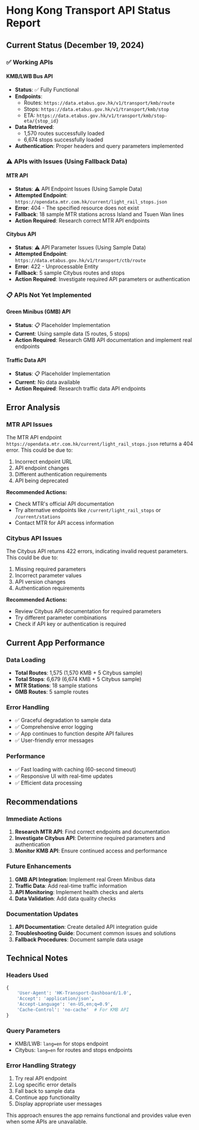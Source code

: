 # Hong Kong Transport API Status Report

## Current Status (December 19, 2024)

### ✅ Working APIs

#### KMB/LWB Bus API
- **Status**: ✅ Fully Functional
- **Endpoints**: 
  - Routes: `https://data.etabus.gov.hk/v1/transport/kmb/route`
  - Stops: `https://data.etabus.gov.hk/v1/transport/kmb/stop`
  - ETA: `https://data.etabus.gov.hk/v1/transport/kmb/stop-eta/{stop_id}`
- **Data Retrieved**: 
  - 1,570 routes successfully loaded
  - 6,674 stops successfully loaded
- **Authentication**: Proper headers and query parameters implemented

### ⚠️ APIs with Issues (Using Fallback Data)

#### MTR API
- **Status**: ⚠️ API Endpoint Issues (Using Sample Data)
- **Attempted Endpoint**: `https://opendata.mtr.com.hk/current/light_rail_stops.json`
- **Error**: 404 - The specified resource does not exist
- **Fallback**: 18 sample MTR stations across Island and Tsuen Wan lines
- **Action Required**: Research correct MTR API endpoints

#### Citybus API
- **Status**: ⚠️ API Parameter Issues (Using Sample Data)
- **Attempted Endpoint**: `https://data.etabus.gov.hk/v1/transport/ctb/route`
- **Error**: 422 - Unprocessable Entity
- **Fallback**: 5 sample Citybus routes and stops
- **Action Required**: Investigate required API parameters or authentication

### 📋 APIs Not Yet Implemented

#### Green Minibus (GMB) API
- **Status**: 📋 Placeholder Implementation
- **Current**: Using sample data (5 routes, 5 stops)
- **Action Required**: Research GMB API documentation and implement real endpoints

#### Traffic Data API
- **Status**: 📋 Placeholder Implementation
- **Current**: No data available
- **Action Required**: Research traffic data API endpoints

## Error Analysis

### MTR API Issues
The MTR API endpoint `https://opendata.mtr.com.hk/current/light_rail_stops.json` returns a 404 error. This could be due to:
1. Incorrect endpoint URL
2. API endpoint changes
3. Different authentication requirements
4. API being deprecated

**Recommended Actions:**
- Check MTR's official API documentation
- Try alternative endpoints like `/current/light_rail_stops` or `/current/stations`
- Contact MTR for API access information

### Citybus API Issues
The Citybus API returns 422 errors, indicating invalid request parameters. This could be due to:
1. Missing required parameters
2. Incorrect parameter values
3. API version changes
4. Authentication requirements

**Recommended Actions:**
- Review Citybus API documentation for required parameters
- Try different parameter combinations
- Check if API key or authentication is required

## Current App Performance

### Data Loading
- **Total Routes**: 1,575 (1,570 KMB + 5 Citybus sample)
- **Total Stops**: 6,679 (6,674 KMB + 5 Citybus sample)
- **MTR Stations**: 18 sample stations
- **GMB Routes**: 5 sample routes

### Error Handling
- ✅ Graceful degradation to sample data
- ✅ Comprehensive error logging
- ✅ App continues to function despite API failures
- ✅ User-friendly error messages

### Performance
- ✅ Fast loading with caching (60-second timeout)
- ✅ Responsive UI with real-time updates
- ✅ Efficient data processing

## Recommendations

### Immediate Actions
1. **Research MTR API**: Find correct endpoints and documentation
2. **Investigate Citybus API**: Determine required parameters and authentication
3. **Monitor KMB API**: Ensure continued access and performance

### Future Enhancements
1. **GMB API Integration**: Implement real Green Minibus data
2. **Traffic Data**: Add real-time traffic information
3. **API Monitoring**: Implement health checks and alerts
4. **Data Validation**: Add data quality checks

### Documentation Updates
1. **API Documentation**: Create detailed API integration guide
2. **Troubleshooting Guide**: Document common issues and solutions
3. **Fallback Procedures**: Document sample data usage

## Technical Notes

### Headers Used
```python
{
    'User-Agent': 'HK-Transport-Dashboard/1.0',
    'Accept': 'application/json',
    'Accept-Language': 'en-US,en;q=0.9',
    'Cache-Control': 'no-cache'  # For KMB API
}
```

### Query Parameters
- KMB/LWB: `lang=en` for stops endpoint
- Citybus: `lang=en` for routes and stops endpoints

### Error Handling Strategy
1. Try real API endpoint
2. Log specific error details
3. Fall back to sample data
4. Continue app functionality
5. Display appropriate user messages

This approach ensures the app remains functional and provides value even when some APIs are unavailable. 